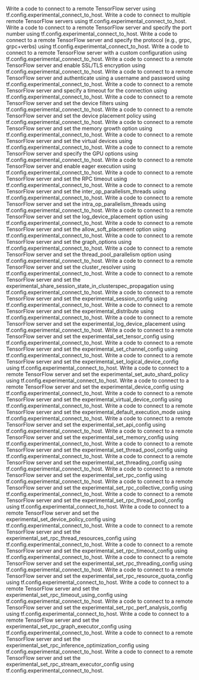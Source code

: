 Write a code to connect to a remote TensorFlow server using tf.config.experimental_connect_to_host.
Write a code to connect to multiple remote TensorFlow servers using tf.config.experimental_connect_to_host.
Write a code to connect to a remote TensorFlow server and specify the port number using tf.config.experimental_connect_to_host.
Write a code to connect to a remote TensorFlow server and specify the protocol (e.g., grpc, grpc+verbs) using tf.config.experimental_connect_to_host.
Write a code to connect to a remote TensorFlow server with a custom configuration using tf.config.experimental_connect_to_host.
Write a code to connect to a remote TensorFlow server and enable SSL/TLS encryption using tf.config.experimental_connect_to_host.
Write a code to connect to a remote TensorFlow server and authenticate using a username and password using tf.config.experimental_connect_to_host.
Write a code to connect to a remote TensorFlow server and specify a timeout for the connection using tf.config.experimental_connect_to_host.
Write a code to connect to a remote TensorFlow server and set the device filters using tf.config.experimental_connect_to_host.
Write a code to connect to a remote TensorFlow server and set the device placement policy using tf.config.experimental_connect_to_host.
Write a code to connect to a remote TensorFlow server and set the memory growth option using tf.config.experimental_connect_to_host.
Write a code to connect to a remote TensorFlow server and set the virtual devices using tf.config.experimental_connect_to_host.
Write a code to connect to a remote TensorFlow server and specify the GPU options using tf.config.experimental_connect_to_host.
Write a code to connect to a remote TensorFlow server and enable eager execution using tf.config.experimental_connect_to_host.
Write a code to connect to a remote TensorFlow server and set the RPC timeout using tf.config.experimental_connect_to_host.
Write a code to connect to a remote TensorFlow server and set the inter_op_parallelism_threads using tf.config.experimental_connect_to_host.
Write a code to connect to a remote TensorFlow server and set the intra_op_parallelism_threads using tf.config.experimental_connect_to_host.
Write a code to connect to a remote TensorFlow server and set the log_device_placement option using tf.config.experimental_connect_to_host.
Write a code to connect to a remote TensorFlow server and set the allow_soft_placement option using tf.config.experimental_connect_to_host.
Write a code to connect to a remote TensorFlow server and set the graph_options using tf.config.experimental_connect_to_host.
Write a code to connect to a remote TensorFlow server and set the thread_pool_parallelism option using tf.config.experimental_connect_to_host.
Write a code to connect to a remote TensorFlow server and set the cluster_resolver using tf.config.experimental_connect_to_host.
Write a code to connect to a remote TensorFlow server and set the experimental_share_session_state_in_clusterspec_propagation using tf.config.experimental_connect_to_host.
Write a code to connect to a remote TensorFlow server and set the experimental_session_config using tf.config.experimental_connect_to_host.
Write a code to connect to a remote TensorFlow server and set the experimental_distribute using tf.config.experimental_connect_to_host.
Write a code to connect to a remote TensorFlow server and set the experimental_log_device_placement using tf.config.experimental_connect_to_host.
Write a code to connect to a remote TensorFlow server and set the experimental_set_tensor_config using tf.config.experimental_connect_to_host.
Write a code to connect to a remote TensorFlow server and set the experimental_set_channel_config using tf.config.experimental_connect_to_host.
Write a code to connect to a remote TensorFlow server and set the experimental_set_logical_device_config using tf.config.experimental_connect_to_host.
Write a code to connect to a remote TensorFlow server and set the experimental_set_auto_shard_policy using tf.config.experimental_connect_to_host.
Write a code to connect to a remote TensorFlow server and set the experimental_device_config using tf.config.experimental_connect_to_host.
Write a code to connect to a remote TensorFlow server and set the experimental_virtual_device_config using tf.config.experimental_connect_to_host.
Write a code to connect to a remote TensorFlow server and set the experimental_default_execution_mode using tf.config.experimental_connect_to_host.
Write a code to connect to a remote TensorFlow server and set the experimental_set_api_config using tf.config.experimental_connect_to_host.
Write a code to connect to a remote TensorFlow server and set the experimental_set_memory_config using tf.config.experimental_connect_to_host.
Write a code to connect to a remote TensorFlow server and set the experimental_set_thread_pool_config using tf.config.experimental_connect_to_host.
Write a code to connect to a remote TensorFlow server and set the experimental_set_threading_config using tf.config.experimental_connect_to_host.
Write a code to connect to a remote TensorFlow server and set the experimental_set_rpc_config using tf.config.experimental_connect_to_host.
Write a code to connect to a remote TensorFlow server and set the experimental_set_rpc_collective_config using tf.config.experimental_connect_to_host.
Write a code to connect to a remote TensorFlow server and set the experimental_set_rpc_thread_pool_config using tf.config.experimental_connect_to_host.
Write a code to connect to a remote TensorFlow server and set the experimental_set_device_policy_config using tf.config.experimental_connect_to_host.
Write a code to connect to a remote TensorFlow server and set the experimental_set_rpc_thread_resources_config using tf.config.experimental_connect_to_host.
Write a code to connect to a remote TensorFlow server and set the experimental_set_rpc_timeout_config using tf.config.experimental_connect_to_host.
Write a code to connect to a remote TensorFlow server and set the experimental_set_rpc_threading_config using tf.config.experimental_connect_to_host.
Write a code to connect to a remote TensorFlow server and set the experimental_set_rpc_resource_quota_config using tf.config.experimental_connect_to_host.
Write a code to connect to a remote TensorFlow server and set the experimental_set_rpc_timeout_using_config using tf.config.experimental_connect_to_host.
Write a code to connect to a remote TensorFlow server and set the experimental_set_rpc_perf_analysis_config using tf.config.experimental_connect_to_host.
Write a code to connect to a remote TensorFlow server and set the experimental_set_rpc_graph_executor_config using tf.config.experimental_connect_to_host.
Write a code to connect to a remote TensorFlow server and set the experimental_set_rpc_inference_optimization_config using tf.config.experimental_connect_to_host.
Write a code to connect to a remote TensorFlow server and set the experimental_set_rpc_stream_executor_config using tf.config.experimental_connect_to_host.